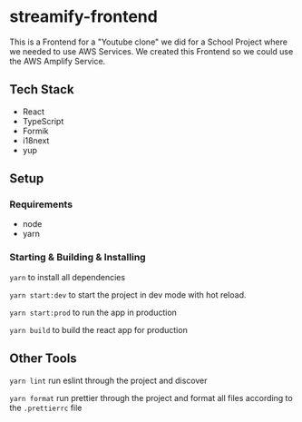 # streamify-frontend

This is a Frontend for a "Youtube clone" we did for a School Project where we needed to use AWS Services.
We created this Frontend so we could use the AWS Amplify Service.

## Tech Stack

- React
- TypeScript
- Formik
- i18next
- yup

## Setup

### Requirements

- node
- yarn

### Starting & Building & Installing

`yarn` to install all dependencies

`yarn start:dev` to start the project in dev mode with hot reload.

`yarn start:prod` to run the app in production

`yarn build` to build the react app for production

## Other Tools

`yarn lint` run eslint through the project and discover

`yarn format` run prettier through the project and format all files according to the `.prettierrc` file

